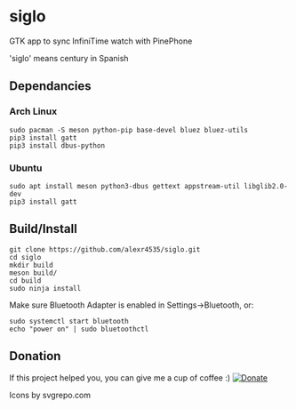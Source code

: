 # siglo
GTK app to sync InfiniTime watch with PinePhone

'siglo' means century in Spanish

## Dependancies
### Arch Linux
```
sudo pacman -S meson python-pip base-devel bluez bluez-utils
pip3 install gatt
pip3 install dbus-python
```
### Ubuntu
```
sudo apt install meson python3-dbus gettext appstream-util libglib2.0-dev
pip3 install gatt
```

## Build/Install
```
git clone https://github.com/alexr4535/siglo.git
cd siglo
mkdir build
meson build/
cd build
sudo ninja install
```

Make sure Bluetooth Adapter is enabled in Settings->Bluetooth, or:
```
sudo systemctl start bluetooth
echo "power on" | sudo bluetoothctl
```

## Donation
If this project helped you, you can give me a cup of coffee :)
[![Donate](https://img.shields.io/badge/Donate-PayPal-green.svg)](https://paypal.me/ironrobin)

Icons by svgrepo.com
